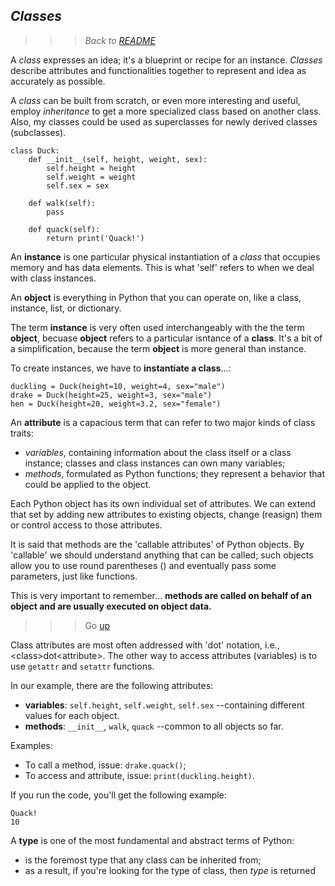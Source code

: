 ## *Classes*
>>> *Back to [README](/README.md)*


A *class* expresses an idea; it's a blueprint or recipe for an instance. *Classes* describe attributes and functionalities together to represent and idea as accurately as possible.

A *class* can be built from scratch, or even more interesting and useful, employ *inheritance* to get a more specialized class based on another class.
Also, my classes could be used as superclasses for newly derived classes (subclasses).

```
class Duck:
    def __init__(self, height, weight, sex):
        self.height = height
        self.weight = weight
        self.sex = sex

    def walk(self):
        pass

    def quack(self):
        return print('Quack!')
````
An **instance** is one particular physical instantiation of a *class* that occupies memory and has data elements. This is what 'self' refers to when we deal with class instances.

An **object** is everything in Python that you can operate on, like a class, instance, list, or dictionary.

The term **instance** is very often used interchangeably with the the term **object**, becuase **object** refers to a particular isntance of a **class**. It's a bit of a simplification, because the term **object** is more general than instance.

To create instances, we have to **instantiate a class**...:

```
duckling = Duck(height=10, weight=4, sex="male")
drake = Duck(height=25, weight=3, sex="male")
hen = Duck(height=20, weight=3.2, sex="female")
```

An **attribute** is a capacious term that can refer to two major kinds of class traits:

 - *variables*, containing information about the class itself or a class instance; classes and class instances can own many variables;
- *methods*, formulated as Python functions; they represent a behavior that could be applied to the object.

Each Python object has its own individual set of attributes. We can extend that set by adding new attributes to existing objects, change (reasign) them or control access to those attributes.

It is said that methods are the 'callable attributes' of Python objects. By 'callable' we should understand anything that can be called; such objects allow you to use round parentheses () and eventually pass some parameters, just like functions.

This is very important to remember... **methods are called on behalf of an object and are usually executed on object data.**

>>> Go [up](#classes)

Class attributes are most often addressed with 'dot' notation, i.e., \<class\>dot\<attribute\>. The other way to access attributes (variables) is to use `getattr` and `setattr` functions.

In our example, there are the following attributes:
 - **variables**: `self.height`, `self.weight`, `self.sex` --containing different values for each object.
 - **methods**: `__init__`, `walk`, `quack` --common to all objects so far.

 Examples:
  - To call a method, issue: `drake.quack()`;
  - To access and attribute, issue: `print(duckling.height)`.

  If you run the code, you'll get the following example:
  ```
  Quack!
  10
  ```

A **type** is one of the most fundamental and abstract terms of Python:
   - is the foremost type that any class can be inherited from;
   - as a result, if you're looking for the type of class, then *type* is returned